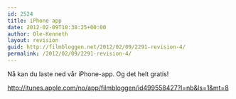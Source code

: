 ```yaml
---
id: 2524
title: iPhone app
date: 2012-02-09T10:38:25+00:00
author: Ole-Kenneth
layout: revision
guid: http://filmbloggen.net/2012/02/09/2291-revision-4/
permalink: /2012/02/09/2291-revision-4/
---
```

Nå kan du laste ned vår iPhone-app. Og det helt gratis!

<http://itunes.apple.com/no/app/filmbloggen/id499558427?l=nb&ls=1&mt=8>